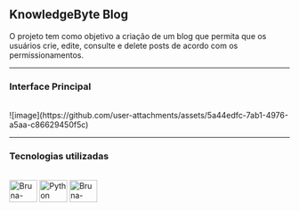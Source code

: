 ## KnowledgeByte Blog

O projeto tem como objetivo a criação de um blog que permita que os usuários crie, edite, consulte e delete posts de acordo com os permissionamentos.
<br>

---------------------------------------------------------------------------------------------------------------------

### Interface Principal
<br/>
![image](https://github.com/user-attachments/assets/5a44edfc-7ab1-4976-a5aa-c86629450f5c)

----------------------------------------------------------------------------------------------------------------------

### Tecnologias utilizadas

<div style="display: inline_block"><br>  
  <img align="center" alt="Bruna-Django" height="40" width="50" src="https://cdn.jsdelivr.net/gh/devicons/devicon@latest/icons/django/django-plain-wordmark.svg" />
  <img align="center" alt="Python" height="40" width="50" src="https://cdn.jsdelivr.net/gh/devicons/devicon@latest/icons/python/python-original-wordmark.svg" /> 
  <img align="center" alt="Bruna-Bootstrap" height="40" width="50" src="https://cdn.jsdelivr.net/gh/devicons/devicon@latest/icons/bootstrap/bootstrap-original-wordmark.svg" />  
</div>





